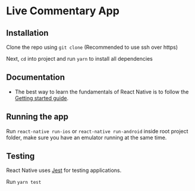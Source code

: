 # Live Commentary App

## Installation

Clone the repo using `git clone` (Recommended to use ssh over https)

Next, `cd` into project and run `yarn` to install all dependencies

## Documentation

* The best way to learn the fundamentals of React Native is to follow the [Getting started guide](https://facebook.github.io/react-native).

## Running the app

Run `react-native run-ios` or `react-native run-android` inside root project folder,
make sure you have an emulator running at the same time.

## Testing

React Native uses [Jest](https://jestjs.io/docs/en/tutorial-react-native) for testing applications.

Run `yarn test`
